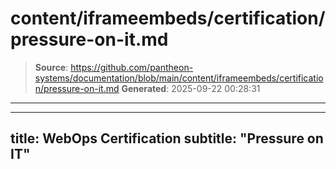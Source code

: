 # content/iframeembeds/certification/pressure-on-it.md

> **Source**: https://github.com/pantheon-systems/documentation/blob/main/content/iframeembeds/certification/pressure-on-it.md
> **Generated**: 2025-09-22 00:28:31

---

---
title: WebOps Certification
subtitle: "Pressure on IT"
---

<Partial file="certification-guide/pressure-on-it.md" />
